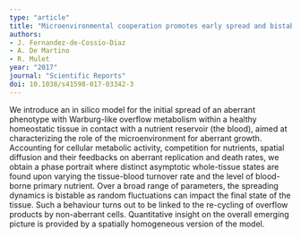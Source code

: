 ```yaml
---
type: "article"
title: "Microenvironmental cooperation promotes early spread and bistability of a Warburg-like phenotype"
authors:
- J. Fernandez-de-Cossio-Diaz
- A. De Martino
- R. Mulet
year: "2017"
journal: "Scientific Reports"
doi: 10.1038/s41598-017-03342-3
---
```

We introduce an in silico model for the initial spread of an aberrant phenotype 
with Warburg-like overflow metabolism within a healthy homeostatic tissue in 
contact with a nutrient reservoir (the blood), aimed at characterizing the role 
of the microenvironment for aberrant growth. Accounting for cellular metabolic 
activity, competition for nutrients, spatial diffusion and their feedbacks on 
aberrant replication and death rates, we obtain a phase portrait where distinct 
asymptotic whole-tissue states are found upon varying the tissue-blood turnover 
rate and the level of blood-borne primary nutrient. Over a broad range of parameters, 
the spreading dynamics is bistable as random fluctuations can impact the final state 
of the tissue. Such a behaviour turns out to be linked to the re-cycling of overflow 
products by non-aberrant cells. Quantitative insight on the overall emerging picture 
is provided by a spatially homogeneous version of the model.
